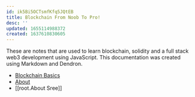 ```yaml
---
id: ik5Bi5OCTsmfKfq5JQtEB
title: Blockchain From Noob To Pro!
desc: ''
updated: 1655114988372
created: 1637610830605
---
```

 
These are notes that are used to learn blockchain, solidity and a full stack web3 development using JavaScript. This documentation was created using Markdown and Dendron. 

- [Blockchain Basics](./root.Blockchain%20Basics.md)
- [About](./notes/7fiye9gq60kcghildnkgp/)
- [[root.About Sree]]